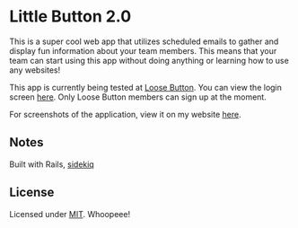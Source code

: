 # Little Button 2.0

This is a super cool web app that utilizes scheduled emails to gather and display fun information about your team members. This means that your team can start using this app without doing anything or learning how to use any websites!

This app is currently being tested at [Loose Button](https://loosebutton.com/). You can view the login screen [here](http://littlebutton.dracoli.com/). Only Loose Button members can sign up at the moment. 

For screenshots of the application, view it on my website [here](http://www.dracoli.com/#/projects/little-button).

## Notes
Built with Rails, [sidekiq](http://sidekiq.org/)

## License
Licensed under [MIT](http://www.opensource.org/licenses/mit-license.php). Whoopeee!

